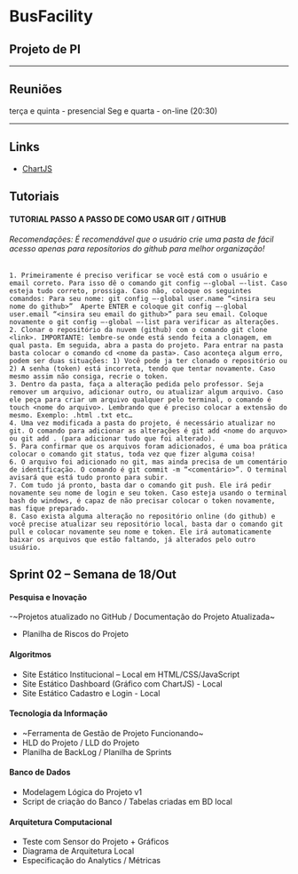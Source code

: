 # BusFacility
## Projeto de PI

---

## Reuniões

terça e quinta - presencial
Seg e quarta - on-line (20:30)

---

## Links

- [ChartJS](https://www.chartjs.org/)

## Tutoriais

#### TUTORIAL PASSO A PASSO DE COMO USAR GIT / GITHUB

###### Recomendações: É recomendável que o usuário crie uma pasta de fácil acesso apenas para repositorios do github para melhor organização!

    1. Primeiramente é preciso verificar se você está com o usuário e email correto. Para isso dê o comando git config –-global –-list. Caso esteja tudo correto, prossiga. Caso não, coloque os seguintes comandos: Para seu nome: git config –-global user.name “<insira seu nome do github>”  Aperte ENTER e coloque git config –-global user.email “<insira seu email do github>” para seu email. Coloque novamente o git config –-global –-list para verificar as alterações. 
    2. Clonar o repositório da nuvem (github) com o comando git clone <link>. IMPORTANTE: lembre-se onde está sendo feita a clonagem, em qual pasta. Em seguida, abra a pasta do projeto. Para entrar na pasta basta colocar o comando cd <nome da pasta>. Caso aconteça algum erro, podem ser duas situações: 1) Você pode ja ter clonado o repositório ou 2) A senha (token) está incorreta, tendo que tentar novamente. Caso mesmo assim não consiga, recrie o token.
    3. Dentro da pasta, faça a alteração pedida pelo professor. Seja remover um arquivo, adicionar outro, ou atualizar algum arquivo. Caso ele peça para criar um arquivo qualquer pelo terminal, o comando é touch <nome do arquivo>. Lembrando que é preciso colocar a extensão do mesmo. Exemplo: .html .txt etc…
    4. Uma vez modificada a pasta do projeto, é necessário atualizar no git. O comando para adicionar as alterações é git add <nome do arquvo> ou git add . (para adicionar tudo que foi alterado). 
    5. Para confirmar que os arquivos foram adicionados, é uma boa prática colocar o comando git status, toda vez que fizer alguma coisa!
    6. O arquivo foi adicionado no git, mas ainda precisa de um comentário de identificação. O comando é git commit -m “<comentário>”. O terminal avisará que está tudo pronto para subir.
    7. Com tudo já pronto, basta dar o comando git push. Ele irá pedir novamente seu nome de login e seu token. Caso esteja usando o terminal bash do windows, é capaz de não precisar colocar o token novamente, mas fique preparado.
    8. Caso exista alguma alteração no repositório online (do github) e você precise atualizar seu repositório local, basta dar o comando git pull e colocar novamente seu nome e token. Ele irá automaticamente baixar os arquivos que estão faltando, já alterados pelo outro usuário.
 


## Sprint 02 – Semana de 18/Out

#### Pesquisa e Inovação

-~Projetos atualizado no GitHub  /  Documentação do Projeto Atualizada~
- Planilha de Riscos do Projeto

#### Algoritmos

- Site Estático Institucional – Local em HTML/CSS/JavaScript
- Site Estático Dashboard (Gráfico com ChartJS) - Local
- Site Estático Cadastro e Login - Local

#### Tecnologia da Informação

- ~Ferramenta de Gestão de Projeto Funcionando~
- HLD do Projeto  /  LLD do Projeto
- Planilha de BackLog /  Planilha de Sprints

#### Banco de Dados

- Modelagem Lógica do Projeto v1
- Script de criação do Banco  /  Tabelas criadas em BD local

#### Arquitetura Computacional

- Teste com Sensor do Projeto + Gráficos
- Diagrama de Arquitetura Local 
- Especificação do Analytics / Métricas

